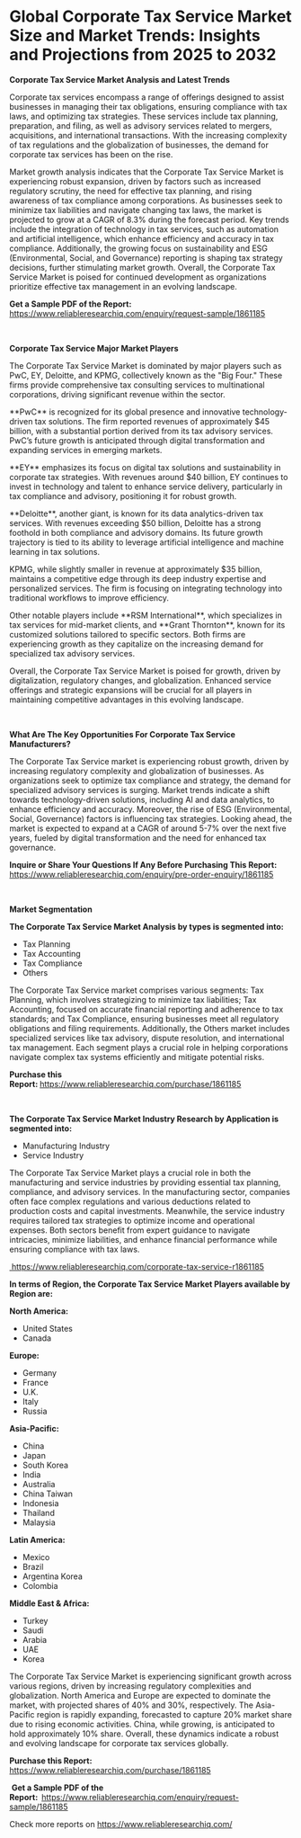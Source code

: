 <p><h1>Global Corporate Tax Service Market Size and Market Trends: Insights and Projections from 2025 to 2032</h1></p><p><strong>Corporate Tax Service Market Analysis and Latest Trends</strong></p>
<p><p>Corporate tax services encompass a range of offerings designed to assist businesses in managing their tax obligations, ensuring compliance with tax laws, and optimizing tax strategies. These services include tax planning, preparation, and filing, as well as advisory services related to mergers, acquisitions, and international transactions. With the increasing complexity of tax regulations and the globalization of businesses, the demand for corporate tax services has been on the rise.</p><p>Market growth analysis indicates that the Corporate Tax Service Market is experiencing robust expansion, driven by factors such as increased regulatory scrutiny, the need for effective tax planning, and rising awareness of tax compliance among corporations. As businesses seek to minimize tax liabilities and navigate changing tax laws, the market is projected to grow at a CAGR of 8.3% during the forecast period. Key trends include the integration of technology in tax services, such as automation and artificial intelligence, which enhance efficiency and accuracy in tax compliance. Additionally, the growing focus on sustainability and ESG (Environmental, Social, and Governance) reporting is shaping tax strategy decisions, further stimulating market growth. Overall, the Corporate Tax Service Market is poised for continued development as organizations prioritize effective tax management in an evolving landscape.</p></p>
<p><strong>Get a Sample PDF of the Report:&nbsp;</strong> <a href="https://www.reliableresearchiq.com/enquiry/request-sample/1861185?utm_campaign=1119&utm_medium=2&utm_source=Github&utm_content=ia&utm_term=11032025&utm_id=corporate-tax-service">https://www.reliableresearchiq.com/enquiry/request-sample/1861185</a></p>
<p>&nbsp;</p>
<p><strong>Corporate Tax Service Major Market Players</strong></p>
<p><p>The Corporate Tax Service Market is dominated by major players such as PwC, EY, Deloitte, and KPMG, collectively known as the "Big Four." These firms provide comprehensive tax consulting services to multinational corporations, driving significant revenue within the sector. </p><p>**PwC** is recognized for its global presence and innovative technology-driven tax solutions. The firm reported revenues of approximately $45 billion, with a substantial portion derived from its tax advisory services. PwC’s future growth is anticipated through digital transformation and expanding services in emerging markets.</p><p>**EY** emphasizes its focus on digital tax solutions and sustainability in corporate tax strategies. With revenues around $40 billion, EY continues to invest in technology and talent to enhance service delivery, particularly in tax compliance and advisory, positioning it for robust growth.</p><p>**Deloitte**, another giant, is known for its data analytics-driven tax services. With revenues exceeding $50 billion, Deloitte has a strong foothold in both compliance and advisory domains. Its future growth trajectory is tied to its ability to leverage artificial intelligence and machine learning in tax solutions.</p><p>KPMG, while slightly smaller in revenue at approximately $35 billion, maintains a competitive edge through its deep industry expertise and personalized services. The firm is focusing on integrating technology into traditional workflows to improve efficiency.</p><p>Other notable players include **RSM International**, which specializes in tax services for mid-market clients, and **Grant Thornton**, known for its customized solutions tailored to specific sectors. Both firms are experiencing growth as they capitalize on the increasing demand for specialized tax advisory services.</p><p>Overall, the Corporate Tax Service Market is poised for growth, driven by digitalization, regulatory changes, and globalization. Enhanced service offerings and strategic expansions will be crucial for all players in maintaining competitive advantages in this evolving landscape.</p></p>
<p>&nbsp;</p>
<p><strong>What Are The Key Opportunities For Corporate Tax Service Manufacturers?</strong></p>
<p><p>The Corporate Tax Service market is experiencing robust growth, driven by increasing regulatory complexity and globalization of businesses. As organizations seek to optimize tax compliance and strategy, the demand for specialized advisory services is surging. Market trends indicate a shift towards technology-driven solutions, including AI and data analytics, to enhance efficiency and accuracy. Moreover, the rise of ESG (Environmental, Social, Governance) factors is influencing tax strategies. Looking ahead, the market is expected to expand at a CAGR of around 5-7% over the next five years, fueled by digital transformation and the need for enhanced tax governance.</p></p>
<p><strong>Inquire or Share Your Questions If Any Before Purchasing This Report:</strong> <a href="https://www.reliableresearchiq.com/enquiry/pre-order-enquiry/1861185?utm_campaign=1119&utm_medium=2&utm_source=Github&utm_content=ia&utm_term=11032025&utm_id=corporate-tax-service">https://www.reliableresearchiq.com/enquiry/pre-order-enquiry/1861185</a></p>
<p>&nbsp;</p>
<p><strong>Market Segmentation</strong></p>
<p><strong>The Corporate Tax Service Market Analysis by types is segmented into:</strong></p>
<p><ul><li>Tax Planning</li><li>Tax Accounting</li><li>Tax Compliance</li><li>Others</li></ul></p>
<p><p>The Corporate Tax Service market comprises various segments: Tax Planning, which involves strategizing to minimize tax liabilities; Tax Accounting, focused on accurate financial reporting and adherence to tax standards; and Tax Compliance, ensuring businesses meet all regulatory obligations and filing requirements. Additionally, the Others market includes specialized services like tax advisory, dispute resolution, and international tax management. Each segment plays a crucial role in helping corporations navigate complex tax systems efficiently and mitigate potential risks.</p></p>
<p><strong>Purchase this Report:&nbsp;</strong><a href="https://www.reliableresearchiq.com/purchase/1861185?utm_campaign=1119&utm_medium=2&utm_source=Github&utm_content=ia&utm_term=11032025&utm_id=corporate-tax-service">https://www.reliableresearchiq.com/purchase/1861185</a></p>
<p>&nbsp;</p>
<p><strong>The Corporate Tax Service Market Industry Research by Application is segmented into:</strong></p>
<p><ul><li>Manufacturing Industry</li><li>Service Industry</li></ul></p>
<p><p>The Corporate Tax Service Market plays a crucial role in both the manufacturing and service industries by providing essential tax planning, compliance, and advisory services. In the manufacturing sector, companies often face complex regulations and various deductions related to production costs and capital investments. Meanwhile, the service industry requires tailored tax strategies to optimize income and operational expenses. Both sectors benefit from expert guidance to navigate intricacies, minimize liabilities, and enhance financial performance while ensuring compliance with tax laws.</p></p>
<p><a href="https://www.reliableresearchiq.com/corporate-tax-service-r1861185?utm_campaign=1119&utm_medium=2&utm_source=Github&utm_content=ia&utm_term=11032025&utm_id=corporate-tax-service">&nbsp;https://www.reliableresearchiq.com/corporate-tax-service-r1861185</a></p>
<p><strong>In terms of Region, the Corporate Tax Service Market Players available by Region are:</strong></p>
<p>
    <p> <strong> North America: </strong>
        <ul>
            <li>United States</li>
            <li>Canada</li>
        </ul>
        </p> 
    <p> <strong> Europe: </strong>
        <ul>
            <li>Germany</li>
            <li>France</li>
            <li>U.K.</li>
            <li>Italy</li>
            <li>Russia</li>
        </ul>
        </p> 
    <p> <strong> Asia-Pacific: </strong>
        <ul>
            <li>China</li>
            <li>Japan</li>
            <li>South Korea</li>
            <li>India</li>
            <li>Australia</li>
            <li>China Taiwan</li>
            <li>Indonesia</li>
            <li>Thailand</li>
            <li>Malaysia</li>
        </ul>
        </p> 
    <p> <strong> Latin America: </strong>
        <ul>
            <li>Mexico</li>
            <li>Brazil</li>
            <li>Argentina Korea</li>
            <li>Colombia</li>
        </ul>
        </p> 
    <p> <strong> Middle East & Africa: </strong>
        <ul>
            <li>Turkey</li>
            <li>Saudi</li>
            <li>Arabia</li>
            <li>UAE</li>
            <li>Korea</li>
        </ul>
    </p>
    </p>
<p><p>The Corporate Tax Service Market is experiencing significant growth across various regions, driven by increasing regulatory complexities and globalization. North America and Europe are expected to dominate the market, with projected shares of 40% and 30%, respectively. The Asia-Pacific region is rapidly expanding, forecasted to capture 20% market share due to rising economic activities. China, while growing, is anticipated to hold approximately 10% share. Overall, these dynamics indicate a robust and evolving landscape for corporate tax services globally.</p></p>
<p><strong>Purchase this Report: </strong><a href="https://www.reliableresearchiq.com/purchase/1861185?utm_campaign=1119&utm_medium=2&utm_source=Github&utm_content=ia&utm_term=11032025&utm_id=corporate-tax-service">https://www.reliableresearchiq.com/purchase/1861185</a></p>
<p>&nbsp;<strong>Get a Sample PDF of the Report:&nbsp;&nbsp;</strong><a href="https://www.reliableresearchiq.com/enquiry/request-sample/1861185?utm_campaign=1119&utm_medium=2&utm_source=Github&utm_content=ia&utm_term=11032025&utm_id=corporate-tax-service">https://www.reliableresearchiq.com/enquiry/request-sample/1861185</a></p>
<p><strong></strong></p>
<p>Check more reports on <a href="https://www.reliableresearchiq.com/?utm_campaign=1119&utm_medium=2&utm_source=Github&utm_content=ia&utm_term=11032025&utm_id=corporate-tax-service">https://www.reliableresearchiq.com/</a></p>